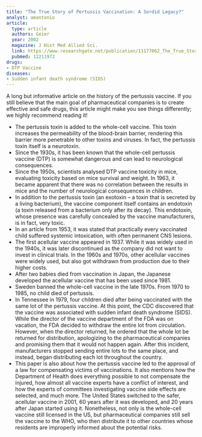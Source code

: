 ```yaml
---
title: "The True Story of Pertussis Vaccination: A Sordid Legacy?"
analyst: amantonio
article:
  type: article
  authors: Geier
  year: 2002
  magazine: J Hist Med Allied Sci.
  link: https://www.researchgate.net/publication/11177062_The_True_Story_of_Pertussis_Vaccination_A_Sordid_Legacy
  pubmed: 12211972
drugs:
- DTP Vaccine
diseases:
- Sudden infant death syndrome (SIDS)
---
```


A long but informative article on the history of the pertussis vaccine. If you still believe that the main goal of pharmaceutical companies is to create effective and safe drugs, this article might make you see things differently; we highly recommend reading it!
- The pertussis toxin is added to the whole-cell vaccine. This toxin increases the permeability of the blood-brain barrier, rendering this barrier more penetrable to other toxins and viruses. In fact, the pertussis toxin itself is a neurotoxin.
- Since the 1930s, it has been known that the whole-cell pertussis vaccine (DTP) is somewhat dangerous and can lead to neurological consequences.
- Since the 1950s, scientists analysed DTP vaccine toxicity in mice, evaluating toxicity based on mice survival and weight. In 1963, it became apparent that there was no correlation between the results in mice and the number of neurological consequences in children.
- In addition to the pertussis toxin (an exotoxin – a toxin that is secreted by a living bacterium), the vaccine component itself contains an endotoxin (a toxin released from a bacterium only after its decay). This endotoxin, whose presence was carefully concealed by the vaccine manufacturers, is in fact, very toxic.
- In an article from 1953, it was stated that practically every vaccinated child suffered systemic intoxication, with often permanent CNS lesions.
- The first acellular vaccine appeared in 1937. While it was widely used in the 1940s, it was later discontinued as the company did not want to invest in clinical trials. In the 1960s and 1970s, other acellular vaccines were widely used, but also got withdrawn from production due to their higher costs.
- After two babies died from vaccination in Japan, the Japanese developed the acellular vaccine that has been used since 1981.
- Sweden banned the whole-cell vaccine in the late 1970s. From 1970 to 1985, no child died of pertussis.
- In Tennessee in 1979, four children died after being vaccinated with the same lot of the pertussis vaccine. At this point, the CDC discovered that the vaccine was associated with sudden infant death syndrome (SIDS). While the director of the vaccine department of the FDA was on vacation, the FDA decided to withdraw the entire lot from circulation. However, when the director returned, he ordered that the whole lot be returned for distribution, apologizing to the pharmaceutical companies and promising them that it would not happen again. After this incident, manufacturers stopped sending entire lots to the same place, and instead, began distributing each lot throughout the country.
- This paper is also about how the pertussis vaccine led to the approval of a law for compensating victims of vaccinations. It also mentions how the Department of Health does everything possible to not compensate the injured, how almost all vaccine experts have a conflict of interest, and how the experts of committees investigating vaccine side effects are selected, and much more. The United States switched to the safer, acellular vaccine in 2001, 60 years after it was developed, and 20 years after Japan started using it. Nonetheless, not only is the whole-cell vaccine still licensed in the US, but pharmaceutical companies still sell the vaccine to the WHO, who then distribute it to other countries whose residents are improperly informed about the potential risks.
